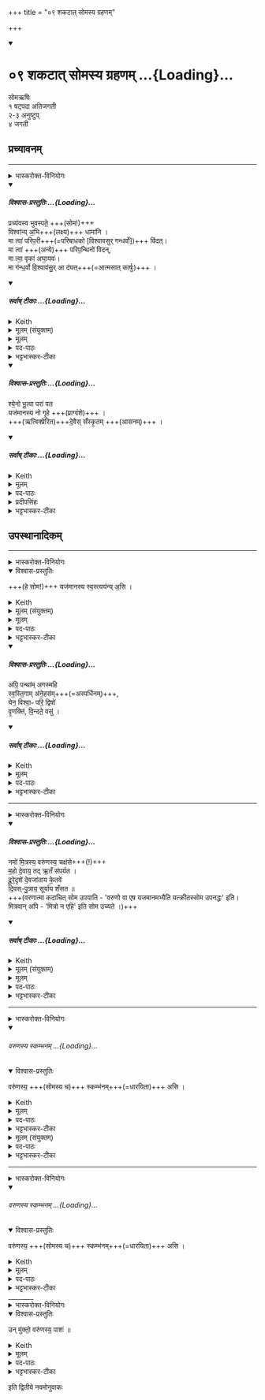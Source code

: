 +++
title = "०९ शकटात् सोमस्य ग्रहणम्"

+++
<div class="js_include" includetitle="true" newlevelforh1="1" unfilled url="/vedAH_yajuH/taittirIyam/sArasvata-vibhAgaH/saMhitA/sarva-prastutiH/1/2_somayAgArambhaH/09_shakaTAt_somasya_grahaNam">
<details open><summary><h1>०९ शकटात् सोमस्य ग्रहणम् ...{Loading}...</h1></summary>

सोमऋषिः  
१ षट्पदा अतिजगती  
२-३ अनुष्टुप्  
४ जगती  

## प्रच्यावनम्
________
<details><summary>भास्करोक्त-विनियोगः</summary>

1शकटेन सोमं प्रच्यावयति - प्रच्यवस्वेति तिसृभिः । तत्र प्रथमा षट्पदा अतिजगती ॥
</details>
<div class="js_include" newlevelforh1="4" title="विश्वास-प्रस्तुतिः" unfilled="" url="/vedAH_yajuH/taittirIyam/sArasvata-vibhAgaH/saMhitA/Rk/vishvAsa-prastutiH/1/2_somayAgArambhaH/09_shakaTAt_somasya_grahaNam/02_prachyavasva_bhuvaspate.md">
<details open><summary><h5>विश्वास-प्रस्तुतिः ...{Loading}...</h5></summary>

प्रच्य॑वस्व भुवस्पते॒ +++(सोम!)+++  
विश्वा॑न्य् अ॒भि+++(लक्ष्य)+++ धामा॑नि  ।  
मा त्वा॑ परिप॒री+++(=परिबाधको [विश्वावसुर् गन्धर्वो])+++ वि॑दत्।  
मा त्वा॑ +++(अन्ये)+++ परिप॒न्थिनो॑ विदन्,  
मा त्वा॒ वृका॑ अघा॒यवः॑।      
मा ग॑न्ध॒र्वो वि॒श्वाव॑सु॒र् आ द॑घत्+++(=आत्मसात् कार्षुः)+++ ।
</details>
</div>
<div class="js_include" newlevelforh1="4" title="सर्वाष् टीकाः" unfilled="" url="/vedAH_yajuH/taittirIyam/sArasvata-vibhAgaH/saMhitA/Rk/sarvASh_TIkAH/1/2_somayAgArambhaH/09_shakaTAt_somasya_grahaNam/02_prachyavasva_bhuvaspate.md">
<details open><summary><h5>सर्वाष् टीकाः ...{Loading}...</h5></summary>
<details><summary>Keith</summary>

Move forward, O lord of the world,  
To all thy stations.  
Let no opponent find thee,  
Let not robbers find thee;  
Let not the evil-working wolves (find) thee;  
Nor the Gandharva, Viçvavasu, injure thee.
</details>

<details><summary>मूलम् (संयुक्तम्)</summary>

प्रच्य॑वस्व भुवस्पते॒ विश्वा॑न्य॒भि धामा॑नि॒ मा त्वा॑ परिप॒री वि॑द॒न्मा त्वा॑ परिप॒न्थिनो॑ विद॒न्मा त्वा॒ वृका॑ अघा॒यवो॒ मा ग॑न्ध॒र्वो वि॒श्वाव॑सु॒रा द॑घत्
</details>

<details><summary>मूलम्</summary>

+++(अतिजगतीछन्दोनुगुणः मन्त्रः)+++  
[षट्पदतया विभक्तो मन्त्रः  ]   
प्रच्य॑वस्व भुवस्पते॒ ...  +++(८ अक्षराणि)+++   
विश्वा॑न्य॒भि धामा॑नि  ।  +++(७ अक्षराणि)+++     
मा त्वा॑ परिप॒री वि॑दत् ...  +++(८ अक्षराणि)+++    
मा त्वा॑ परिप॒न्थिनो॑ विदन् ...  +++(९ अक्षराणि)+++    
मा त्वा॒ वृका॑ अघा॒यवः॑।   +++(८ अक्षराणि)+++     
मा ग॑न्ध॒र्वो वि॒श्वाव॑सु॒रा द॑घत् ।  +++(११ अक्षराणि - चतुर्थपादः विवृद्धाक्षरः)+++
</details>

<details><summary>पद-पाठः</summary>

प्रेति॑ । च्य॒व॒स्व॒ । भु॒वः॒ । प॒ते॒ । विश्वा॑नि । अ॒भीति॑ । धामा॑नि ।   
मा । त्वा॒ । प॒रि॒प॒रीति॑ परि-प॒री । वि॒द॒त् । मा । त्वा॒ । प॒रि॒प॒न्थिन॒ इति॑ परि-प॒न्थिनः॑ । वि॒द॒न् । मा । त्वा॒ । वृकाः॑ । अ॒घा॒यव॒ इत्य॑घ-यवः॑ ।  
 मा । ग॒न्ध॒र्वः । वि॒श्वाव॑सु॒रिति॑ वि॒श्व-व॒सुः॒ । एति॑ । द॒घ॒त् ।    
</details>

<details><summary>भट्टभास्कर-टीका</summary>

प्रच्यवस्व प्रकर्षेणास्माद्देशाद्गच्छ भुवः भुवनस्य पते सोम । 'षष्ठ्याः पतिपुत्र' इत्यादिना सत्वं, 'सुबामन्त्रिते' इति पराङ्गवद्भावात् षष्ठ्यामन्त्रितसमुदायो निहन्यते ।

विश्वानि धामानि गन्तव्यानि स्थानानि अभि लक्षीकृत्य गच्छ । 'अभिरभागे' इति कर्मप्रवचनीयत्वम् ।

किञ्च - तथा गच्छन्तं त्वां परिपरी मा विदत् मा प्रापत् । विन्दतेर्लुङि लृदित्वादङ् । 'छन्दसि परि' इत्यादिना पर्यवस्थातरि निपात्यते । योध्वन्याक्रम्य बाधते स पर्यवस्थाता ।

स विश्वावसुर्गन्धर्वोभिप्रेतः यः पूर्वं सोमं पर्यमुष्णात् । ब्राह्मणं च भवति 'मा त्वा परिपरी विददित्याह यदेवादस्सोममाह्रियमाणं गन्धवो विश्वावसुः पर्यमुष्णात्तस्मादेवमाहापरिमोषाय' इति । स इदानीं त्वाम्मा विददिति ।

किञ्च - सर्व एव परिपन्थिनः विश्वावसोरन्येपि त्वां मा विदन् । तेनैव निपात्यते ।

किञ्च – वृकाः आदाय गन्तारः । कुक वृक आदाने, इगुपधात्कः, पचाद्यच् [ज्वा?], पुषादिर्द्रष्टव्यः । अघं पापं वधादिकं तवेच्छन्तः । 'छन्दसि परेच्छायाम्' इति क्यच्, 'अश्वाघस्यात्' इत्यात्त्वम् । येध्वनि पीडां कुर्वन्तोन्यत्र बाधितुं अध्वनोपनयन्ति ते त्वां मा दघत् मात्मसात्कार्षुः । दघ पालने, छान्दसश्च्लेरङादेशः । एवं तु वक्ष्यमाणस्यैकवचनस्य विपरिणामेन सम्बन्धः क्लिष्टस्स्यात् । तस्माद्वृका अपि त्वां माविदन्नित्येव ।

किच्च - विश्वावसुनामा गन्धर्वः त्वां मा दघत् परिपरी च मा भूत् आदघिता च मा भूत् इति द्वयमस्य निषिध्यते । चतुर्थपादो विवृद्धाक्षरः ॥
</details>
</details>
</div>
<div class="js_include" newlevelforh1="4" title="विश्वास-प्रस्तुतिः" unfilled="" url="/vedAH_yajuH/taittirIyam/sArasvata-vibhAgaH/saMhitA/Rk/vishvAsa-prastutiH/1/2_somayAgArambhaH/09_shakaTAt_somasya_grahaNam/03_shyeno_bhUtvA.md">
<details open><summary><h5>विश्वास-प्रस्तुतिः ...{Loading}...</h5></summary>

श्ये॒नो भू॒त्वा परा॑ पत  
यज॑मानस्य नो गृ॒हे +++(प्राग्वंशे)+++ ।  
+++(ऋत्विक्प्रेरित)+++दे॒वैस् सँ॑स्कृ॒तम् +++(आसनम्)+++ ।
</details>
</div>
<div class="js_include" newlevelforh1="4" title="सर्वाष् टीकाः" unfilled="" url="/vedAH_yajuH/taittirIyam/sArasvata-vibhAgaH/saMhitA/Rk/sarvASh_TIkAH/1/2_somayAgArambhaH/09_shakaTAt_somasya_grahaNam/03_shyeno_bhUtvA.md">
<details open><summary><h5>सर्वाष् टीकाः ...{Loading}...</h5></summary>
<details><summary>Keith</summary>

Become an eagle and fly away   
to the place in the house of the sacrificer  
which we have prepared with the gods (for thee).
</details>

<details><summary>मूलम्</summary>

श्ये॒नो भू॒त्वा परा॑ पत  
यज॑मानस्य नो गृ॒हे ।  
दे॒वैस्सँ॑स्कृ॒तम् ।    

</details>

<details><summary>पद-पाठः</summary>

श्ये॒नः । भू॒त्वा । परेति॑ । प॒त॒ । यज॑मानस्य । नः॒ । गृ॒हे । दे॒वैः । सँ॒स्कृ॒तम् । 
</details>

<details><summary>प्रदीपसिंहः</summary>

+++(अत्र तृतीयपादः ह्रसिष्ठः चतुर्थो वर्षिष्ठः इति व्याख्याने । अयं न स्पष्टः मूले ।)+++
</details>

<details><summary>भट्टभास्कर-टीका</summary>

2अथ द्वितीया श्येन इत्यनुष्टुप् । अत्र तृतीयः पादो ह्रसिष्ठः, चतुर्थो वर्षिष्ठः ॥  
श्येन इव शीघ्रो भूत्वा परापत निस्सङ्कटं गच्छ अस्मदीयस्य यजमानस्य गृहे प्राग्वंशे । तत्र ऋत्विग्भिर्देवैस्संस्कृंतं आसन्दीस्थानम् । प्रवृद्धादित्वादुत्तरपदान्तोदात्तत्वम् ॥
</details>
</details>
</div>

## उपस्थानादिकम्
________
<details><summary>भास्करोक्त-विनियोगः</summary>

अध्वर्यु-यजमानौ गच्छतः।।
</details>

<details open><summary>विश्वास-प्रस्तुतिः</summary>

+++(हे सोम!)+++ यज॑मानस्य स्व॒स्त्यय॑न्य् अ॒सि  ।  
</details>

<details><summary>Keith</summary>

Thou art the good luck of the sacrificer.
</details>

<details><summary>मूलम् (संयुक्तम्)</summary>

－यज॑मानस्य स्व॒स्त्यय॑न्य॒स्यपि॒ पन्था॑मगस्महि स्वस्ति॒गाम॑ने॒हस॒य्ँयेन॒ विश्वा॒ᳶ परि॒ द्विषो॑ वृ॒णक्ति॑ वि॒न्दते॒ वसु॒
</details>

<details><summary>मूलम्</summary>

यज॑मानस्य स्व॒स्त्यय॑न्य॒सि  ।
</details>

<details><summary>पद-पाठः</summary>

यज॑मानस्य । स्व॒स्त्यय॒नीति॑ स्वस्ति-अय॑नी । अ॒सि॒ । 
</details>

<details><summary>भट्टभास्कर-टीका</summary>

3अध्वर्युयजमानौ गच्छतः - यजमानस्य स्वस्त्ययनीति ॥  
स्वस्त्ययनमविनाशप्रापणं तद्वानसि यजमानस्य स्वस्त्ययनकार्यसि हे सोम । यद्वा - स्वस्तिमदयनमाश्रयस्तद्वान् अविनश्वराश्रयत्वात् यजमानस्याविनश्वराश्रयोसीति यावत् । सर्वथा 'परादिश्छन्दसि बहुलम्' इत्युत्तरपदाद्युदात्तत्वम् ।
</details>
<div class="js_include" newlevelforh1="4" title="विश्वास-प्रस्तुतिः" unfilled="" url="/vedAH_yajuH/taittirIyam/sArasvata-vibhAgaH/saMhitA/Rk/vishvAsa-prastutiH/1/2_somayAgArambhaH/09_shakaTAt_somasya_grahaNam/04_api_panthAm.md">
<details open><summary><h5>विश्वास-प्रस्तुतिः ...{Loading}...</h5></summary>

अपि॒ पन्था॑म् अगस्महि  
स्व॒स्ति॒गाम् अ॑ने॒हस॑म्+++(=अस्पर्धिनम्)+++,  
येन॒ विश्वा॒ᳶ परि॒ द्विषो॑  
वृ॒णक्ति॑, वि॒न्दते॒ वसु॑ ।
</details>
</div>
<div class="js_include" newlevelforh1="4" title="सर्वाष् टीकाः" unfilled="" url="/vedAH_yajuH/taittirIyam/sArasvata-vibhAgaH/saMhitA/Rk/sarvASh_TIkAH/1/2_somayAgArambhaH/09_shakaTAt_somasya_grahaNam/04_api_panthAm.md">
<details open><summary><h5>सर्वाष् टीकाः ...{Loading}...</h5></summary>
<details><summary>Keith</summary>

We have reached the path  
Which leadeth to bliss, without a foe,  
Whereby a man defeateth all his foes  
and winneth wealth.
</details>

<details><summary>मूलम्</summary>

अपि॒ पन्था॑मगस्महि  
स्व॒स्ति॒गाम॑ने॒हस॑म्।  
येन॒ विश्वा॒ᳶ परि॒ द्विषो॑  
वृ॒णक्ति॑ वि॒न्दते॒ वसु॑ ।
</details>

<details><summary>पद-पाठः</summary>

अपीति॑ । पन्था॑म् । अ॒ग॒स्म॒हि॒ । स्व॒स्ति॒गामिति॑ स्वस्ति-गाम् । अ॒ने॒हस॑म् ।   
येन॑ । विश्वाः॑ । परीति॑ । द्विषः॑ । वृ॒णक्ति॑ । वि॒न्दते॑ । वसु॑ ।
</details>

<details><summary>भट्टभास्कर-टीका</summary>

सतिशिष्टत्वादीनि[दि] प्वरस्य अथ तृतीया - अपिपन्थामित्यनुष्टुप् ।  
केचिदाहुः - 'प्रथमा धृतिर्नवपदा । यजमानस्य स्वस्त्ययनीत्यादिका तु पञ्चपदा पङ्तिः' इति ॥

अपि च, वयमपि पन्थां पन्थानमगस्महि सभ्प्राप्ताः त्वत्प्रसादेन सोम । कीदृशं स्वस्तिगां, स्वस्ति अविनाशं गम्यते येन तादृशम् । 'गाङ् गतौ' इत्यतो विच् । अनेहसं अपापं पापफलरहितं पन्थानं अगमाम । व्यत्ययेनात्मनेपदम्, 'वा गमः' इति सिचः कित्त्वादनुनासिकलोपः । 'पथिमथ्यृभुक्षामात्' इत्यात्वम् व्यत्ययेन द्वितीयायामपि भवति । यद्वा - 'आशंसायां भूतवच्च' इति लुङ् । तमपि पन्थानं गम्यास्म स्वस्तिगामनेहसम् ।

पुनश्च पन्था विशेष्यते - येन पथा गच्छन् विश्वा द्विषः विश्वान् द्वेषेयान् लिङ्गव्यत्ययेन स्त्रीत्वम् । यद्वा - सम्पदादिलक्षणस्स्त्रियां क्विप् । परिवृणक्ति परितो वर्जयति ।

किञ्च - विन्दते लभते च वसु धनं तमगमाम गम्यास्म वा ॥
</details>
</details>
</div>

________
<details><summary>भास्करोक्त-विनियोगः</summary>

राजानं प्रत्य् उपतिष्ठते। ।
</details>
<div class="js_include" newlevelforh1="4" title="विश्वास-प्रस्तुतिः" unfilled="" url="/vedAH_yajuH/taittirIyam/sArasvata-vibhAgaH/saMhitA/Rk/vishvAsa-prastutiH/1/2_somayAgArambhaH/09_shakaTAt_somasya_grahaNam/05_namo_mitrasya.md">
<details open><summary><h5>विश्वास-प्रस्तुतिः ...{Loading}...</h5></summary>

नमो॑ मि॒त्रस्य॒ वरु॑णस्य॒ चक्ष॑से+++(!)+++  
म॒हो दे॒वाय॒ तद् ऋ॒तँ स॑पर्यत ।  
दू॒रे॒दृशे॑ दे॒वजा॑ताय के॒तवे॑   
दि॒वस्-पु॒त्राय॒ सूर्या॑य शँसत ॥  
+++(वरणात्मा कदाचित् सोम उपयाति - 'वरुणो वा एष यजमानमभ्यैति यत्क्रीतस्सोम उपनद्धः' इति। मित्रवान् अपि - 'मित्रो न एहि' इति सोम उच्यते ।)+++
</details>
</div>
<div class="js_include" newlevelforh1="4" title="सर्वाष् टीकाः" unfilled="" url="/vedAH_yajuH/taittirIyam/sArasvata-vibhAgaH/saMhitA/Rk/sarvASh_TIkAH/1/2_somayAgArambhaH/09_shakaTAt_somasya_grahaNam/05_namo_mitrasya.md">
<details open><summary><h5>सर्वाष् टीकाः ...{Loading}...</h5></summary>
<details><summary>Keith</summary>

Honour to the radiance of Mitra and Varuna.  
This worship, this reverence offer to the god;  
To the far seeing, god-born, the banner,  
The son of the sky, the sun, do ye sing.
</details>

<details><summary>मूलम् (संयुक्तम्)</summary>

－नमो॑ मि॒त्रस्य॒ वरु॑णस्य॒ चक्ष॑से म॒हो दे॒वाय॒ तदृ॒तँ स॑पर्यत दूरे॒दृशे॑ दे॒वजा॑ताय के॒तवे॑ दि॒वस्पु॒त्राय॒ सूर्या॑य शँसत॒
</details>

<details><summary>मूलम्</summary>

नमो॑ मि॒त्रस्य॒ वरु॑णस्य॒ चक्ष॑से  
म॒हो दे॒वाय॒ तदृ॒तँ स॑पर्यत ।  
दू॒रे॒दृशे॑ दे॒वजा॑ताय के॒तवे॑   
दि॒वस्पु॒त्राय॒ सूर्या॑य शँसत ॥
</details>

<details><summary>पद-पाठः</summary>

नमः॑ । मि॒त्रस्य॑ । वरु॑णस्य । चक्ष॑से । म॒हः । दे॒वाय॑ । तत् । ऋ॒तम् । स॒प॒र्य॒त॒ ।  
दू॒रे॒दृश॒ इति॑ दूरे-दृशे॑ । दे॒वजा॑ता॒येति॑ दे॒व-जा॒ता॒य॒ । के॒तवे॑ । दि॒वः । पु॒त्राय॑ । सूर्या॑य । शँ॒स॒त॒ । 
</details>

<details><summary>भट्टभास्कर-टीका</summary>

5राजानं प्रत्युपतिष्ठते - नमो मित्रस्येति जगत्या ॥
सूर्यात्मना सोमस्स्तूयते । नमस्कारोस्तु तस्मै मित्रस्य वरुणस्य चक्षसे चक्षुस्थानीयाय । महः चतुर्थ्यर्थे षष्ठी; महते देवाय तदृतं यज्ञं सपर्यत तस्मै देवाय सपर्यार्थं यज्ञमपि प्रयुङ्ग्ध्वम् । सपर पूजायां कण्ड्वादिः । विभक्तिव्यत्ययेन वा चक्षुस्थानीयं तं ऋतेन परिचरतेति ।

एवं नमस्कारेण यज्ञेन च महान् देव आराध्यत इत्युक्तम्, अधुना स्तोत्रेणाप्याराधनीय इत्याह - दूरेदृशे दूरे सर्वदा दृश्यत इति दूरेदृक्, दूरे स्थित्वा सर्वं पश्यतीति वा । 'तत्पुरुषे कृति बहुलम्' इत्यलुक् । देवजाताय जाता देवा यस्मिन् । 'निष्ठायाः पूर्वनिपाते आतिकालसुखादिध्यः परवचनम्' इति परनिपातः । केतवे रश्मिमते । मत्वर्थीयो लुप्यते । यद्वा - केतुः प्रज्ञा, तद्धतेवे तदात्मने वा । दिवस्पुत्राय दीप्तेः पुत्रस्थानीयाय, सदा तत्प्रभवत्वात् । यद्वा - दिवो द्युलोकस्य दुःखात्त्रायकाय । 'षष्ठ्याः पतिपुत्र' इत्यादिना सत्वम् । ईदृशाय सूर्याय विश्वस्य सवित्रे शंसत शस्त्राणि कुरुत, स्तुवतेति यावत् ।

एवं लिङ्गात्सूर्योपस्थानमिदं प्रतीयते, सोमोपस्थाने तु विनियुज्यते 'राजानं प्रत्युपतिष्ठते' इति । तत्र चक्षुस्स्थनीयस्य सूर्यस्य नमस्कारादिना चक्षुष्मान्देव आराधितो भवतीत्याचार्यस्याभिप्रायः । इयं चोपपत्तिः - अत्र प्रकरणे मित्रवरुणशब्दौ सोमवचनौ मन्त्रेषु प्रसिद्धौ, यथा 'मित्रो न एहि' इति सोम उच्यते । मितेः त्रायते इति मित्रः । 'वरुणो वा एष यजमानमभ्यैति यत्क्रीतस्सोम उपनद्धः' इति च । वरुण इतीदानीं सोमाभिधानम् । वरणीयैस्सर्वैर्भवतीति वरुणः । देवायेति षष्ट्यर्थे चतुर्थी ।   
अयं भावः - मित्रत्वादिगुणविशिष्टस्य महतो देवस्यास्य त्व(मस्य) [म्] चक्षुस्स्थानीय [इति] सूर्याय नमस्कारादिकं कुरुतेति । अनेनैवाभिप्रायेण 'राजानं प्रत्युपतिष्ठते' इति प्रतिशब्दः प्रयुक्तः; राजानं प्रति राजानमुद्दिश्य सूर्यमुपतिष्ठत इति लिङ्गमप्यविरुद्धम् ॥
</details>
</details>
</div>

________
<details><summary>भास्करोक्त-विनियोगः</summary>

शकटम् उदग्-ईषम् उपस्तम्भयति।  
+++(इषा = शकटस्य महादण्डो यस्यैकस्मिन् भागे वृषो युज्यते, अपरस्मिन् च शकटम्।)+++
</details>
<div class="js_include" includetitle="false" newlevelforh1="5" unfilled="" url="/vedAH_yajuH/taittirIyam/sArasvata-vibhAgaH/saMhitA/yajuH/sarva-prastutiH/1/2_somayAgArambhaH/08_anasi_sthApanam/varuNasya_skambhanam.md">
<details open><summary><h6>वरुणस्य स्कम्भनम् ...{Loading}...</h6></summary>
<details open><summary>विश्वास-प्रस्तुतिः</summary>

वरु॑णस्य॒ +++(सोमस्य च)+++ स्कम्भ॑नम्+++(=धारयिता)+++ असि ।
</details>

<details><summary>Keith</summary>

Thou art the pillar of Varuna.
</details>

<details><summary>मूलम्</summary>

वरु॑णस्य॒ स्कम्भ॑नमसि ।
</details>

<details><summary>पद-पाठः</summary>

वरु॑णस्य । स्कम्भ॑नम् । अ॒सि॒ । 
</details>

<details><summary>भट्टभास्कर-टीका</summary>

वरुणस्य स्कम्भनं स्तम्भनमुत्पादयिता त्वमसि यागद्वारेण । यद्वा - वरुणस्य वरणीयस्य वारयितुर्वा सोमस्य स्कम्भनं धारायिता असि ॥
</details>
</details>
</div>
<details><summary>मूलम् (संयुक्तम्)</summary>

वरु॑णस्य॒ स्कम्भ॑नमसि॒ वरु॑णस्य स्कम्भ॒सर्ज॑नम॒स्युन्मु॑क्तो॒ वरु॑णस्य॒ पाशः॑ ॥ [17]
</details>

<details><summary>पद-पाठः</summary>

वरु॑णस्य । स्कम्भ॑नम् । अ॒सि॒ ।   
वरु॑णस्य । स्क॒म्भ॒सर्ज॑न॒मिति॑ स्कम्भ-सर्ज॑नम् । अ॒सि॒ ।   
वरु॑णस्य । स्क॒म्भ॒सर्ज॑न॒मिति॑ स्कम्भ-सर्ज॑नम् । अ॒सि॒ । 

उन्मु॑क्त॒ इत्युत्-मु॒क्तः॒ । वरु॑णस्य । पाशः॑ ॥ [17]  
</details>

<details><summary>भट्टभास्कर-टीका</summary>

6शकटमुदगीषमुपस्तम्भयति - वरुणस्य स्कम्भनमसीति ॥ व्याख्यातम् । इह त्वयं विशेषः - ईषाया उपस्कम्भनमभिधेयम्, तत्र तु गौः ॥

</details>

________
<details><summary>भास्करोक्त-विनियोगः</summary>

शम्याम् उद्-वृहति।
</details>
<div class="js_include" includetitle="false" newlevelforh1="5" unfilled="" url="/vedAH_yajuH/taittirIyam/sArasvata-vibhAgaH/saMhitA/yajuH/sarva-prastutiH/1/2_somayAgArambhaH/08_anasi_sthApanam/varuNasya_skambhanam.md">
<details open><summary><h6>वरुणस्य स्कम्भनम् ...{Loading}...</h6></summary>
<details open><summary>विश्वास-प्रस्तुतिः</summary>

वरु॑णस्य॒ +++(सोमस्य च)+++ स्कम्भ॑नम्+++(=धारयिता)+++ असि ।
</details>

<details><summary>Keith</summary>

Thou art the pillar of Varuna.
</details>

<details><summary>मूलम्</summary>

वरु॑णस्य॒ स्कम्भ॑नमसि ।
</details>

<details><summary>पद-पाठः</summary>

वरु॑णस्य । स्कम्भ॑नम् । अ॒सि॒ । 
</details>

<details><summary>भट्टभास्कर-टीका</summary>

वरुणस्य स्कम्भनं स्तम्भनमुत्पादयिता त्वमसि यागद्वारेण । यद्वा - वरुणस्य वरणीयस्य वारयितुर्वा सोमस्य स्कम्भनं धारायिता असि ॥
</details>
</details>
</div>
________
<details><summary>भास्करोक्त-विनियोगः</summary>

योक्त्रम् अपनयति।
</details>

<details open><summary>विश्वास-प्रस्तुतिः</summary>

उन् मु॑क्तो॒ वरु॑णस्य॒ पाशः॑ ॥
</details>

<details><summary>Keith</summary>

Varuna's noose is loosened.
</details>

<details><summary>मूलम्</summary>

उन्मु॑क्तो॒ वरु॑णस्य॒ पाशः॑ ॥
</details>

<details><summary>पद-पाठः</summary>

उन्मु॑क्त॒ इत्युत्-मु॒क्तः॒ । वरु॑णस्य । पाशः॑ ॥ [17]  

</details>

<details><summary>भट्टभास्कर-टीका</summary>

8योक्त्रमपनयति - उन्मुक्तो वरुणस्य पाश इति ॥ अपनीतोसीत्यर्थः । यद्वा - त्वय्यपनीते वरुणस्य पाशः उन्मुक्तो भवतीति ॥
</details>

इति द्वितीये नवमोनुवाकः  

</details>
</div>